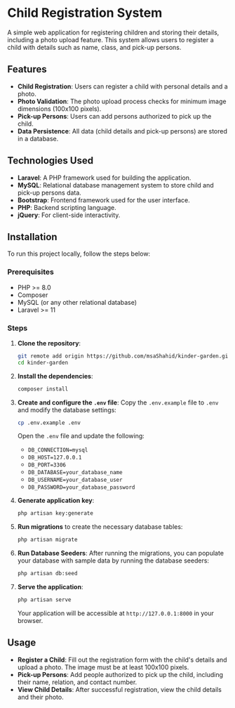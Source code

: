 # Child Registration System

A simple web application for registering children and storing their details, including a photo upload feature. This system allows users to register a child with details such as name, class, and pick-up persons.

## Features
- **Child Registration**: Users can register a child with personal details and a photo.
- **Photo Validation**: The photo upload process checks for minimum image dimensions (100x100 pixels).
- **Pick-up Persons**: Users can add persons authorized to pick up the child.
- **Data Persistence**: All data (child details and pick-up persons) are stored in a database.

## Technologies Used
- **Laravel**: A PHP framework used for building the application.
- **MySQL**: Relational database management system to store child and pick-up persons data.
- **Bootstrap**: Frontend framework used for the user interface.
- **PHP**: Backend scripting language.
- **jQuery**: For client-side interactivity.

## Installation

To run this project locally, follow the steps below:

### Prerequisites
- PHP >= 8.0
- Composer
- MySQL (or any other relational database)
- Laravel >= 11

### Steps
1. **Clone the repository**:
   ```bash
   git remote add origin https://github.com/msaShahid/kinder-garden.git
   cd kinder-garden
   ```

2. **Install the dependencies**:
   ```bash
   composer install 
   ```

3. **Create and configure the `.env` file**:
   Copy the `.env.example` file to `.env` and modify the database settings:
   ```bash
   cp .env.example .env
   ```
   Open the `.env` file and update the following:
   - `DB_CONNECTION=mysql`
   - `DB_HOST=127.0.0.1`
   - `DB_PORT=3306`
   - `DB_DATABASE=your_database_name`
   - `DB_USERNAME=your_database_user`
   - `DB_PASSWORD=your_database_password`

4. **Generate application key**:
   ```bash
   php artisan key:generate
   ```

5. **Run migrations** to create the necessary database tables:
   ```bash
   php artisan migrate
   ```

6. **Run Database Seeders**: After running the migrations, you can populate your database with sample data by running the database seeders:

   ```bash
   php artisan db:seed
   ```
   
7. **Serve the application**:
   ```bash
   php artisan serve
   ```

   Your application will be accessible at `http://127.0.0.1:8000` in your browser.

## Usage

- **Register a Child**: Fill out the registration form with the child's details and upload a photo. The image must be at least 100x100 pixels.
- **Pick-up Persons**: Add people authorized to pick up the child, including their name, relation, and contact number.
- **View Child Details**: After successful registration, view the child details and their photo.




